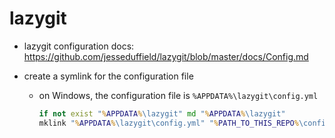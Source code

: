 # lazygit

- lazygit configuration docs: https://github.com/jesseduffield/lazygit/blob/master/docs/Config.md

- create a symlink for the configuration file

  - on Windows, the configuration file is `%APPDATA%\lazygit\config.yml`

    ```bat
    if not exist "%APPDATA%\lazygit" md "%APPDATA%\lazygit"
    mklink "%APPDATA%\lazygit\config.yml" "%PATH_TO_THIS_REPO%\config\lazygit\config.yml"
    ```
